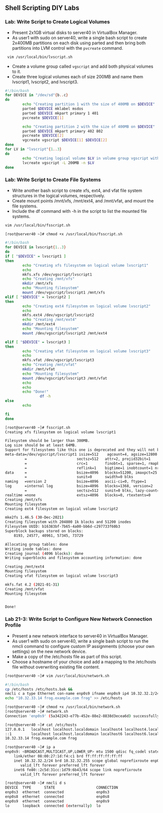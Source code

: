 ## Shell Scripting DIY Labs

### Lab: Write Script to Create Logical Volumes 

- Present 2x1GB virtual disks to server40 in VirtualBox Manager. 
- As user1 with sudo on server40, write a single bash script to create 2x400MB partitions on each disk using parted and then bring both partitions into LVM control with the `pvcreate` command. 
```bash
 vim /usr/local/bin/lvscript.sh
```

- Create a volume group called `vgscript` and add both physical volumes to it. 
- Create three logical volumes each of size 200MB and name them lvscript1, lvscript2, and lvscript3.
```bash
#!/bin/bash
for DEVICE in "/dev/sd"{b..c}
do
        echo "Creating partition 1 with the size of 400MB on $DEVICE"
        parted $DEVICE mklabel msdos
        parted $DEVICE mkpart primary 1 401
        pvcreate $DEVICE[1]

        echo "Creating partition 2 with the size of 400MB on $DEVICE"
        parted $DEVICE mkpart primary 402 802
        pvcreate $DEVICE[2]
        vgcreate vgscript $DEVICE[1] $DEVICE[2]
done
for LV in "lvscript"{1..3}
do
        echo "Creating logical volume $LV in volume group vgscript with the size of 200MB"
        lvcreate vgscript -L 200MB -n $LV
done
```

### Lab: Write Script to Create File Systems 

- Write another bash script to create xfs, ext4, and vfat file system structures in the logical volumes, respectively. 
- Create mount points /mnt/xfs, /mnt/ext4, and /mnt/vfat, and mount the file systems. 
- Include the df command with -h in the script to list the mounted file systems.
```bash
vim /usr/local/bin/fsscript.sh
```

```bash
[root@server40 ~]# chmod +x /usr/local/bin/fsscript.sh
```

```bash
#!/bin/bash
for DEVICE in lvscript{1..3}
do
if [ "$DEVICE" = lvscript1 ]
then
        echo "Creating xfs filesystem on logical volume lvscript1"
        echo
        mkfs.xfs /dev/vgscript/lvscript1
        echo "Creating /mnt/xfs"
        mkdir /mnt/xfs
        echo "Mounting filesystem"
        mount /dev/vgscript/lvscript1 /mnt/xfs
elif [ "$DEVICE" = lvscript2 ]
then    
        echo "Creating ext4 filesystem on logical volume lvscript2"
        echo
        mkfs.ext4 /dev/vgscript/lvscript2
        echo "Creating /mnt/ext4"
        mkdir /mnt/ext4
        echo "Mounting filesystem"
        mount /dev/vgscript/lvscript2 /mnt/ext4

elif [ "$DEVICE" = lvscript3 ]
then    
        echo "Creating vfat filesystem on logical volume lvscript3"
        echo
        mkfs.vfat /dev/vgscript/lvscript3
        echo "Creating /mnt/vfat"
        mkdir /mnt/vfat
        echo "Mounting filesystem"
        mount /dev/vgscript/lvscript3 /mnt/vfat
        echo
        echo
        echo "Done!"
                df -h
else
        echo

fi
done
```

```bash
[root@server40 ~]# fsscript.sh
Creating xfs filesystem on logical volume lvscript1

Filesystem should be larger than 300MB.
Log size should be at least 64MB.
Support for filesystems like this one is deprecated and they will not be supported in future releases.
meta-data=/dev/vgscript/lvscript1 isize=512    agcount=4, agsize=12800 blks
         =                       sectsz=512   attr=2, projid32bit=1
         =                       crc=1        finobt=1, sparse=1, rmapbt=0
         =                       reflink=1    bigtime=1 inobtcount=1 nrext64=0
data     =                       bsize=4096   blocks=51200, imaxpct=25
         =                       sunit=0      swidth=0 blks
naming   =version 2              bsize=4096   ascii-ci=0, ftype=1
log      =internal log           bsize=4096   blocks=1368, version=2
         =                       sectsz=512   sunit=0 blks, lazy-count=1
realtime =none                   extsz=4096   blocks=0, rtextents=0
Creating /mnt/xfs
Mounting filesystem
Creating ext4 filesystem on logical volume lvscript2

mke2fs 1.46.5 (30-Dec-2021)
Creating filesystem with 204800 1k blocks and 51200 inodes
Filesystem UUID: b16383bf-7b65-4a00-bb6d-c297733f60b3
Superblock backups stored on blocks: 
	8193, 24577, 40961, 57345, 73729

Allocating group tables: done                            
Writing inode tables: done                            
Creating journal (4096 blocks): done
Writing superblocks and filesystem accounting information: done 

Creating /mnt/ext4
Mounting filesystem
Creating vfat filesystem on logical volume lvscript3

mkfs.fat 4.2 (2021-01-31)
Creating /mnt/vfat
Mounting filesystem


Done!
```
### Lab 21-3: Write Script to Configure New Network Connection Profile 

- Present a new network interface to server40 in VirtualBox Manager. 
- As user1 with sudo on server40, write a single bash script to run the nmcli command to configure custom IP assignments (choose your own settings) on the new network device. 
- Make a copy of the /etc/hosts file as part of this script. 
- Choose a hostname of your choice and add a mapping to the /etc/hosts file without overwriting existing file content.
```bash
[root@server40 ~]# vim /usr/local/bin/network.sh
```

```bash
#!/bin/bash
cp /etc/hosts /etc/hosts.bak &&
nmcli c a type Ethernet con-name enp0s9 ifname enp0s9 ip4 10.32.32.2/24 gw4 10.32.32.1
echo "10.32.33.14 frog.example.com frog" >> /etc/hosts
```

```bash
[root@server40 ~]# chmod +x /usr/local/bin/network.sh
[root@server40 ~]# network.sh
Connection 'enp0s9' (5a342243-e77b-452e-88e2-8838d3ecea6d) successfully added.
```

```bash
[root@server40 ~]# cat /etc/hosts
127.0.0.1   localhost localhost.localdomain localhost4 localhost4.localdomain4
::1         localhost localhost.localdomain localhost6 localhost6.localdomain6
10.32.33.14 frog.example.com frog
```

```bash
[root@server40 ~]# ip a
enp0s9: <BROADCAST,MULTICAST,UP,LOWER_UP> mtu 1500 qdisc fq_codel state UP group default qlen 1000
    link/ether 08:00:27:1d:f4:c1 brd ff:ff:ff:ff:ff:ff
    inet 10.32.32.2/24 brd 10.32.32.255 scope global noprefixroute enp0s9
       valid_lft forever preferred_lft forever
    inet6 fe80::2c5d:31cc:1d79:6b43/64 scope link noprefixroute 
       valid_lft forever preferred_lft forever
```

```bash
[root@server40 ~]# nmcli d s
DEVICE  TYPE      STATE                   CONNECTION 
enp0s3  ethernet  connected               enp0s3     
enp0s8  ethernet  connected               enp0s8     
enp0s9  ethernet  connected               enp0s9     
lo      loopback  connected (externally)  lo  
```

